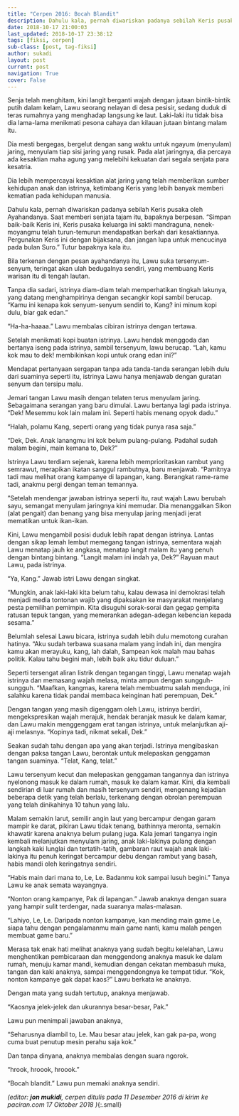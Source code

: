 ```yaml
---
title: "Cerpen 2016: Bocah Blandit"
description: Dahulu kala, pernah diwariskan padanya sebilah Keris pusaka oleh Ayahandanya
date: 2018-10-17 21:00:03
last_updated: 2018-10-17 23:38:12
tags: [fiksi, cerpen]
sub-class: [post, tag-fiksi]
author: sukadi
layout: post
current: post
navigation: True
cover: False
---
```


Senja telah menghitam, kini langit berganti wajah dengan jutaan bintik-bintik putih dalam kelam, Lawu seorang nelayan di desa pesisir, sedang duduk di teras rumahnya yang menghadap langsung ke laut. Laki-laki itu tidak bisa dia lama-lama menikmati pesona cahaya dan kilauan jutaan bintang malam itu.

Dia mesti bergegas, bergelut dengan sang waktu untuk ngayum (menyulam) jaring, menyulam tiap sisi jaring yang rusak. Pada alat jaringnya, dia percaya ada kesaktian maha agung yang melebihi kekuatan dari segala senjata para kesatria.

Dia lebih mempercayai kesaktian alat jaring yang telah memberikan sumber kehidupan anak dan istrinya, ketimbang Keris yang lebih banyak memberi kematian pada kehidupan manusia.

Dahulu kala, pernah diwariskan padanya sebilah Keris pusaka oleh Ayahandanya. Saat memberi senjata tajam itu, bapaknya berpesan.
“Simpan baik-baik Keris ini, Keris pusaka keluarga ini sakti mandraguna, nenek-moyangmu telah turun-temurun mendapatkan berkah dari kesaktiannya. Pergunakan Keris ini dengan bijaksana, dan jangan lupa untuk mencucinya pada bulan Suro.” Tutur bapaknya kala itu.

Bila terkenan dengan pesan ayahandanya itu, Lawu suka tersenyum-senyum, teringat akan ulah bedugalnya sendiri, yang membuang Keris warisan itu di tengah lautan.

Tanpa dia sadari, istrinya diam-diam telah memperhatikan tingkah lakunya, yang datang menghampirinya dengan secangkir kopi sambil berucap.
“Kamu ini kenapa kok senyum-senyum sendiri to, Kang? ini minum kopi dulu, biar gak edan.”

“Ha-ha-haaaa.” Lawu membalas cibiran istrinya dengan tertawa.

Setelah menikmati kopi buatan istrinya. Lawu hendak menggoda dan bertanya iseng pada istrinya,  sambil tersenyum, lawu berucap.
“Lah, kamu kok mau to dek! membikinkan kopi untuk orang edan ini?”

Mendapat pertanyaan sergapan tanpa ada tanda-tanda serangan lebih dulu dari suaminya seperti itu, istrinya Lawu hanya menjawab dengan guratan senyum dan tersipu malu.

Jemari tangan Lawu masih dengan telaten terus menyulam jaring. Sebagaimana serangan yang baru dimulai. Lawu bertanya lagi pada istrinya.
“Dek! Mesemmu kok lain malam ini. Seperti habis menang opyok dadu.”

“Halah, polamu Kang, seperti orang yang tidak punya rasa saja.”

“Dek, Dek. Anak lanangmu ini kok belum pulang-pulang. Padahal sudah malam begini, main kemana to, Dek?”

Istrinya Lawu terdiam sejenak, karena lebih memprioritaskan rambut yang semrawut, merapikan ikatan sanggul rambutnya, baru menjawab.
“Pamitnya tadi mau melihat orang kampanye di lapangan, kang. Berangkat rame-rame tadi, anakmu pergi dengan teman temannya.

”Setelah mendengar jawaban istrinya seperti itu, raut wajah Lawu berubah sayu, semangat menyulam jaringnya kini memudar. Dia menanggalkan Sikon (alat pengait) dan benang yang bisa menyulap jaring menjadi jerat mematikan untuk ikan-ikan.

Kini, Lawu mengambil posisi duduk lebih rapat dengan istrinya. Lantas dengan sikap lemah lembut memegang tangan istrinya, sementara wajah Lawu menatap jauh ke angkasa, menatap langit malam itu yang penuh dengan bintang bintang.
“Langit malam ini indah ya, Dek?” Rayuan maut Lawu, pada istrinya.

“Ya, Kang.” Jawab istri Lawu dengan singkat.

“Mungkin, anak laki-laki kita belum tahu, kalau dewasa ini demokrasi telah menjadi media tontonan wajib yang dipaksakan ke masyarakat menjelang pesta pemilihan pemimpin. Kita disuguhi sorak-sorai dan gegap gempita ratusan tepuk tangan, yang memerankan adegan-adegan kebencian kepada sesama.”

Belumlah selesai Lawu bicara, istrinya sudah lebih dulu memotong curahan hatinya.
“Aku sudah terbawa suasana malam yang indah ini, dan mengira kamu akan merayuku, kang, lah dalah, Sampean kok malah mau bahas politik. Kalau tahu begini mah, lebih baik aku tidur duluan.”

Seperti tersengat aliran listrik dengan tegangan tinggi, Lawu menatap wajah istrinya dan memasang wajah melasa, minta ampun dengan sungguh-sungguh.
“Maafkan, kangmas, karena telah membuatmu salah menduga, ini salahku karena tidak pandai membaca keinginan hati perempuan, Dek.”

Dengan tangan yang masih digenggam oleh Lawu, istrinya berdiri, mengekspresikan wajah merajuk, hendak beranjak masuk ke dalam kamar, dan Lawu makin menggenggam erat tangan istrinya, untuk melanjutkan aji-aji melasnya.
“Kopinya tadi, nikmat sekali, Dek.”

Seakan sudah tahu dengan apa yang akan terjadi. Istrinya mengibaskan dengan paksa tangan Lawu, berontak untuk melepaskan genggaman tangan suaminya.
“Telat, Kang, telat.”

Lawu tersenyum kecut dan melepaskan genggaman tangannya dan istrinya nyelonong masuk ke dalam rumah, masuk ke dalam kamar. Kini, dia kembali sendirian di luar rumah dan masih tersenyum sendiri, mengenang kejadian beberapa detik yang telah berlalu, terkenang dengan obrolan perempuan yang telah dinikahinya 10 tahun yang lalu.

Malam semakin larut, semilir angin laut yang bercampur dengan garam mampir ke darat, pikiran Lawu tidak tenang, bathinnya meronta, semakin khawatir karena anaknya belum pulang juga. Kala jemari tanganya ingin kembali melanjutkan menyulam jaring, anak laki-lakinya pulang dengan langkah kaki lunglai dan tertatih-tatih, gambaran raut wajah anak laki-lakinya itu penuh keringat bercampur debu dengan rambut yang basah, habis mandi oleh keringatnya sendiri.

“Habis main dari mana to, Le, Le. Badanmu kok sampai lusuh begini.” Tanya Lawu ke anak semata wayangnya.

“Nonton orang kampanye, Pak di lapangan.” Jawab anaknya dengan suara yang hampir sulit terdengar, nada suaranya malas-malasan.

“Lahiyo, Le, Le. Daripada nonton kampanye, kan mending main game Le, siapa tahu dengan pengalamanmu main game nanti, kamu malah pengen membuat game baru.”

Merasa tak enak hati melihat anaknya yang sudah begitu kelelahan, Lawu menghentikan pembicaraan dan menggendong anaknya masuk ke dalam rumah, menuju kamar mandi, kemudian dengan cekatan membasuh muka, tangan dan kaki anaknya, sampai menggendongnya ke tempat tidur.
“Kok, nonton kampanye gak dapat kaos?” Lawu berkata ke anaknya.

Dengan mata yang sudah tertutup, anaknya menjawab.

“Kaosnya jelek-jelek dan ukurannya besar-besar, Pak.”

Lawu pun menimpali jawaban anaknya,

“Seharusnya diambil to, Le. Mau besar atau  jelek, kan gak pa-pa, wong cuma buat penutup mesin perahu saja kok.”

Dan tanpa dinyana, anaknya membalas dengan suara ngorok.

“hrook, hroook, hroook.”

“Bocah blandit.” Lawu pun memaki anaknya sendiri.


_(editor: **jon mukidi**, cerpen ditulis pada 11 Desember 2016 di kirim ke paciran.com 17 Oktober 2018 )_{:.small}
